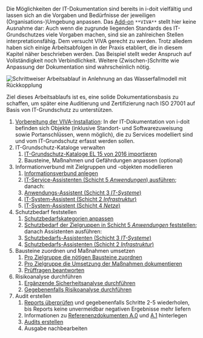 Die Möglichkeiten der IT-Dokumentation sind bereits in i-doit vielfältig und lassen sich an die Vorgaben und Bedürfnisse der jeweiligen (Organisations-)Umgebung anpassen. Das [Add-on](/display/de/i-doit+pro+Add-ons) `**VIVA**` stellt hier keine Ausnahme dar: Auch wenn die zugrunde liegenden Standards des IT-Grundschutzes viele Vorgaben machen, sind sie an zahlreichen Stellen interpretationsfähig. Dem versucht VIVA gerecht zu werden. Trotz alledem haben sich einige Arbeitsabfolgen in der Praxis etabliert, die in diesem Kapitel näher beschrieben werden. Das Beispiel stellt weder Anspruch auf Vollständigkeit noch Verbindlichkeit. Weitere (Zwischen-)Schritte wie Anpassung der Dokumentation sind wahrscheinlich nötig.

![Schrittweiser Arbeitsablauf in Anlehnung an das Wasserfallmodell mit Rückkopplung](/download/attachments/13598789/i-doit_viva_diagram_workflow.png?version=1&modificationDate=1441641784144&api=v2&effects=drop-shadow "Schrittweiser Arbeitsablauf in Anlehnung an das Wasserfallmodell mit Rückkopplung")

Ziel dieses Arbeitsablaufs ist es, eine solide Dokumentationsbasis zu schaffen, um später eine Auditierung und Zertifizierung nach ISO 27001 auf Basis von IT-Grundschutz zu unterstützen.

1.  [Vorbereitung der VIVA-Installation](/display/de/Vorbereitung+der+VIVA-Installation): In der IT-Dokumentation von i-doit befinden sich Objekte (inklusive Standort- und Softwarezuweisung sowie Portanschlüssen, wenn möglich), die zu Services modelliert sind und vom IT-Grundschutz erfasst werden sollen.
2.  IT-Grundschutz-Kataloge verwalten
    1.  [IT-Grundschutz-Kataloge EL 15 von 2016 importieren](/display/de/Vorgehensweise+mit+VIVA#VorgehensweisemitVIVA-Katalogeimportieren)
    2.  Bausteine, Maßnahmen und Gefährdungen anpassen (optional)
3.  Informationverbund mit Zielgruppen und -objekten modellieren
    1.  [Informationsverbund anlegen](/display/de/Vorgehensweise+mit+VIVA#VorgehensweisemitVIVA-Informationsverbündemodellieren)
    2.  [IT-Service-Assistenten (Schicht 5 _Anwendungen_) ausführen](/display/de/VIVA-Assistenten#VIVAAssistenten-IT-Service-Assistent(Schicht5Anwendungen)); danach:
    3.  [Anwendungs-Assistent (Schicht 3 _IT-Systeme_)](/display/de/VIVA-Assistenten#VIVAAssistenten-Anwendungs-Assistent(Schicht3IT-Systeme))
    4.  [IT-System-Assistent (Schicht 2 _Infrastruktur_)](/display/de/VIVA-Assistenten#VIVAAssistenten-IT-System-Assistent(Schicht2Infrastruktur))
    5.  [IT-System-Assistent (Schicht 4 _Netze_)](/display/de/VIVA-Assistenten#VIVAAssistenten-IT-System-Assistent(Schicht4Netze))
4.  Schutzbedarf feststellen
    1.  [Schutzbedarfskategorien anpassen](/display/de/Vorgehensweise+mit+VIVA#VorgehensweisemitVIVA-Schutzbedarfskategoriendefinieren)
    2.  [Schutzbedarf der Zielgruppen in Schicht 5 _Anwendungen_ feststellen](/display/de/Vorgehensweise+mit+VIVA#VorgehensweisemitVIVA-Schutzbedarffestlegen); danach Assistenten ausführen:
    3.  [Schutzbedarfs-Assistenten (Schicht 3 _IT-Systeme_)](/display/de/VIVA-Assistenten#VIVAAssistenten-Schutzbedarfs-Assistenten(Schicht3IT-Systeme))
    4.  [Schutzbedarfs-Assistenten (Schicht 2 _Infrastruktur_)](/display/de/VIVA-Assistenten#VIVAAssistenten-Schutzbedarfs-Assistenten(Schicht2Infrastruktur))
5.  Bausteine zuordnen und Maßnahmen umsetzen
    1.  [Pro Zielgruppe die nötigen Bausteine zuordnen](/display/de/Vorgehensweise+mit+VIVA#VorgehensweisemitVIVA-Bausteinezuordnen)
    2.  [Pro Zielgruppe die Umsetzung der Maßnahmen dokumentieren](/display/de/Vorgehensweise+mit+VIVA#VorgehensweisemitVIVA-Maßnahmenumsetzen)
    3.  [Prüffragen beantworten](/display/de/Vorgehensweise+mit+VIVA#VorgehensweisemitVIVA-Prüffragenbeantworten)
6.  Risikoanalyse durchführen
    1.  [Ergänzende Sicherheitsanalyse durchführen](/display/de/Vorgehensweise+mit+VIVA#VorgehensweisemitVIVA-ErgänzendeSicherheitsanalysedurchführen)
    2.  [Gegebenenfalls Risikoanalyse durchführen](/display/de/Risikoanalyse+nach+IT-Grundschutz)
7.  Audit erstellen
    1.  [Reports überprüfen](/display/de/Berichte+mit+VIVA) und gegebenenfalls Schritte 2-5 wiederholen, bis Reports keine unvermeidbar negativen Ergebnisse mehr liefern
    2.  Informationen zu [Referenenzdokumenten A.0](/pages/viewpage.action?pageId=13598768#AuditsmitVIVAunterstützen-ReferenzdokumentA.0IT-Sicherheitsrichtlinien) und [A.1](/pages/viewpage.action?pageId=13598768#AuditsmitVIVAunterstützen-ReferenzdokumentA.1IT-Strukturanalyse) hinterlegen
    3.  [Audits erstellen](/pages/viewpage.action?pageId=13598768#AuditsmitVIVAunterstützen-Auditserstellen)
    4.  Ausgabe nachbearbeiten